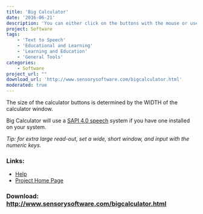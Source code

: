 ```yaml
---
title: 'Big Calculator'
date: '2016-06-21'
description: 'You can either click on the buttons with the mouse or use the numeric keypad to perform calculations.'
project: Software
tags:
    - 'Text to Speech'
    - 'Educational and Learning'
    - 'Learning and Education'
    - 'General Tools'
categories:
    - Software
project_url: ""
download_url: 'http://www.sensorysoftware.com/bigcalculator.html'
moderated: true
---
```

The size of the calculator buttons is determined by the WIDTH of the calculator window.  
  
 Big Calculator will use a <a href="">SAPI 4.0 speech</a> system if you have one installed on your system.

_Tip: for extra large read-out, set a wide, short window, and input with the numeric keys._

### Links:
- <a href="http://www.oatsoft.org/Software/big-calculator/help">Help</a>
- <a href="http://www.sensorysoftware.com/bigcalculator.html">Project Home Page</a>

### Download: http://www.sensorysoftware.com/bigcalculator.html 